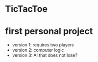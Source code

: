# TicTacToe

# first personal project
- version 1: requires two players
- version 2: computer logic
- version 3: AI that does not lose? 
